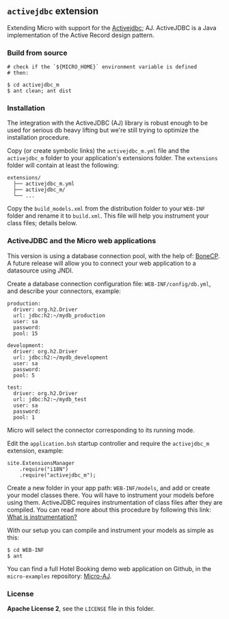 ## `activejdbc` extension

Extending Micro with support for the [Activejdbc](http://javalite.io/activejdbc); AJ. ActiveJDBC is a Java implementation of the Active Record design pattern.

### Build from source

    # check if the `${MICRO_HOME}` environment variable is defined
    # then:

    $ cd activejdbc_m
    $ ant clean; ant dist

### Installation
The integration with the ActiveJDBC (AJ) library is robust enough to be used for serious db heavy lifting but we're still trying to optimize the installation procedure.

Copy (or create symbolic links) the `activejdbc_m.yml` file and the `activejdbc_m` folder to your application's extensions folder. The `extensions` folder will contain at least the following:

    extensions/
      ├── activejdbc_m.yml
      ├── activejdbc_m/
      └── ...

Copy the `build_models.xml` from the distribution folder to your `WEB-INF` folder and rename it to `build.xml`. This file will help you instrument your class files; details below.

### ActiveJDBC and the Micro web applications

This version is using a database connection pool, with the help of: [BoneCP](http://jolbox.com/). A future release will allow you to connect your web application to a datasource using JNDI.

Create a database connection configuration file: `WEB-INF/config/db.yml`, and describe your connectors, example:

    production:
      driver: org.h2.Driver
      url: jdbc:h2:~/mydb_production
      user: sa
      password:
      pool: 15

    development:
      driver: org.h2.Driver
      url: jdbc:h2:~/mydb_development
      user: sa
      password:
      pool: 5

    test:
      driver: org.h2.Driver
      url: jdbc:h2:~/mydb_test
      user: sa
      password:
      pool: 1

Micro will select the connector corresponding to its running mode.

Edit the `application.bsh` startup controller and require the `activejdbc_m` extension, example:

    site.ExtensionsManager
        .require("i18N")
        .require("activejdbc_m");

Create a new folder in your app path: `WEB-INF/models`, and add or create your model classes there. You will have to instrument your models before using them. ActiveJDBC requires instrumentation of class files after they are compiled. You can read more about this procedure by following this link: [What is instrumentation?](http://javalite.io/instrumentation)

With our setup you can compile and instrument your models as simple as this:

    $ cd WEB-INF
    $ ant

You can find a full Hotel Booking demo web application on Github, in the `micro-examples` repository: [Micro-AJ](https://github.com/florinpatrascu/micro-examples/tree/master/micro-aj).

### License
**Apache License 2**, see the `LICENSE` file in this folder.
